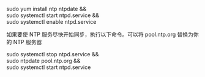 sudo yum install ntp ntpdate && \
sudo systemctl start ntpd.service && \
sudo systemctl enable ntpd.service







如果要使 NTP 服务尽快开始同步，执行以下命令。可以将 pool.ntp.org 替换为你的 NTP 服务器





sudo systemctl stop ntpd.service && \
sudo ntpdate pool.ntp.org && \
sudo systemctl start ntpd.service





